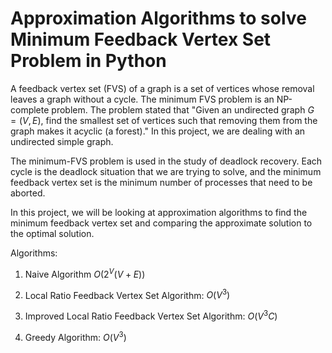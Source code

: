 # Approximation Algorithms to solve Minimum Feedback Vertex Set Problem in Python

A feedback vertex set (FVS) of a graph is a set of vertices whose removal leaves a graph without a cycle. The minimum FVS problem is an NP-complete problem. The problem stated that "Given an undirected graph $G=(V,E)$, find the smallest set of vertices such that removing them from the graph makes it acyclic (a forest)." In this project, we are dealing with an undirected simple graph.

The minimum-FVS problem is used in the study of deadlock recovery. Each cycle is the deadlock situation that we are trying to solve, and the minimum feedback vertex set is the minimum number of processes that need to be aborted.

In this project, we will be looking at approximation algorithms to find the minimum feedback vertex set and comparing the approximate solution to the optimal solution.

Algorithms:

1. Naive Algorithm $O(2^V(V+E))$

2. Local Ratio Feedback Vertex Set Algorithm: $O(V^3)$

3. Improved Local Ratio Feedback Vertex Set Algorithm: $O(V^3C)$

4. Greedy Algorithm: $O(V^3)$
